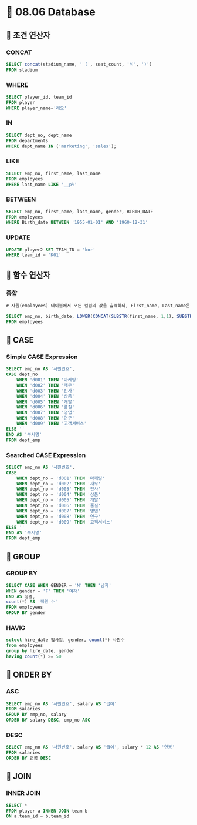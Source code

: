 # 📖 08.06 Database
## 🚀 조건 연산자
### CONCAT
```sql
SELECT concat(stadium_name, ' (', seat_count, '석', ')')
FROM stadium
```
### WHERE
```sql
SELECT player_id, team_id
FROM player
WHERE player_name='레오'
```
### IN
```sql
SELECT dept_no, dept_name
FROM departments
WHERE dept_name IN ('marketing', 'sales');
```
### LIKE
```sql
SELECT emp_no, first_name, last_name
FROM employees
WHERE last_name LIKE '__p%'
```
### BETWEEN
```sql
SELECT emp_no, first_name, last_name, gender, BIRTH_DATE 
FROM employees
WHERE Birth_date BETWEEN '1955-01-01' AND '1960-12-31'
```
### UPDATE
```sql
UPDATE player2 SET TEAM_ID = 'kor'
WHERE team_id = 'K01'
```
## 🚀 함수 연산자
### 종합
```sql
# 사원(employees) 테이블에서 모든 컬럼의 값을 출력하되, First_name, Last_name은 소문자로 하나의 컬럼으로 출력하고 이름의 길이를 출력하는 신규 컬럼을 생성하여 출력

SELECT emp_no, birth_date, LOWER(CONCAT(SUBSTR(first_name, 1,1), SUBSTR(last_name, 1, 1))), first_name, last_name, LENGTH(last_name), gender, hire_date
FROM employees
```
## 🚀 CASE
### Simple CASE Expression
```sql
SELECT emp_no AS '사원번호',
CASE dept_no
	WHEN 'd001' THEN '마케팅'
	WHEN 'd002' THEN '재무'	
	WHEN 'd003' THEN '인사'
	WHEN 'd004' THEN '상품'
	WHEN 'd005' THEN '개발'
	WHEN 'd006' THEN '품질'
	WHEN 'd007' THEN '영업'
	WHEN 'd008' THEN '연구'
	WHEN 'd009' THEN '고객서비스'
ELSE ''
END AS '부서명'
FROM dept_emp
```
### Searched CASE Expression
```sql
SELECT emp_no AS '사원번호',
CASE
	WHEN dept_no = 'd001' THEN '마케팅'
	WHEN dept_no = 'd002' THEN '재무'	
	WHEN dept_no = 'd003' THEN '인사'
	WHEN dept_no = 'd004' THEN '상품'
	WHEN dept_no = 'd005' THEN '개발'
	WHEN dept_no = 'd006' THEN '품질'
	WHEN dept_no = 'd007' THEN '영업'
	WHEN dept_no = 'd008' THEN '연구'
	WHEN dept_no = 'd009' THEN '고객서비스'
ELSE ''
END AS '부서명'
FROM dept_emp
```
## 🚀 GROUP
### GROUP BY
```sql
SELECT CASE WHEN GENDER = 'M' THEN '남자'
WHEN gender = 'F' THEN '여자'
END AS 성별,
count(*) AS '직원 수'
FROM employees
GROUP BY gender
```
### HAVIG
```sql
select hire_date 입사일, gender, count(*) 사원수
from employees
group by hire_date, gender
having count(*) >= 50
```
## 🚀 ORDER BY
### ASC
```sql
SELECT emp_no AS '사원번호', salary AS '급여'
FROM salaries
GROUP BY emp_no, salary
ORDER BY salary DESC, emp_no ASC
```
### DESC
```sql
SELECT emp_no AS '사원번호', salary AS '급여', salary * 12 AS '연봉'
FROM salaries
ORDER BY 연봉 DESC
```
## 🚀 JOIN
### INNER JOIN
```sql
SELECT *
FROM player a INNER JOIN team b
ON a.team_id = b.team_id
```